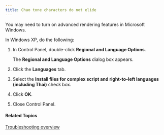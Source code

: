 ```yaml
---
title: Chao tone characters do not elide
---
```


You may need to turn on advanced rendering features in Microsoft Windows.

In Windows XP, do the following:

1. In Control Panel, double-click **Regional and Language Options**.

    The **Regional and Language Options** dialog box appears.

1. Click the **Languages** tab.
1. Select the **Install files for complex script and right-to-left languages (including Thai)** check box.
1. Click **OK**.
1. Close Control Panel.

#### **Related Topics**
[Troubleshooting overview](overview)
